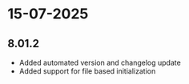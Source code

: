 # 15-07-2025

## 8.01.2

- Added automated version and changelog update
- Added support for file based initialization
